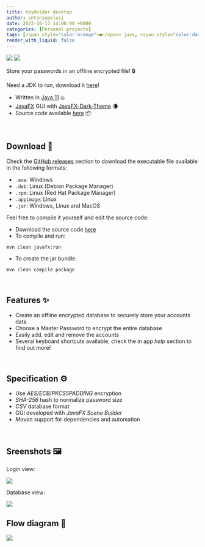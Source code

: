 ```yaml
---
title: KeyHolder desktop
author: antoniopelusi
date: 2022-10-17 14:00:00 +0800
categories: [Personal projects]
tags: [<span style="color:orange">●</span> java, <span style="color:darkSlateBlue">●</span> CSS]
render_with_liquid: false
---
```


[![](https://img.shields.io/badge/Version-1.2-white)]()
[![](https://img.shields.io/badge/Open_Source-GPL--3.0-informational)]()

Store your passwords in an offline encrypted file! 🔒
<br>

Need a JDK to run, download it [here](https://www.oracle.com/java/technologies/downloads/)!

- Written in [Java 11](https://dev.java/) ♨️
- [JavaFX](https://openjfx.io/) GUI with [JavaFX-Dark-Theme](https://github.com/antoniopelusi/JavaFX-Dark-Theme) 🌘
- Source code available [here](https://github.com/antoniopelusi/KeyHolder-desktop) 📦
<br>

## Download 📂
Check the [GitHub releases](https://github.com/antoniopelusi/KeyHolder-desktop/releases) section to download the executable file available in the following formats:
- `.exe`: Windows
- `.deb`: Linux (Debian Package Manager)
- `.rpm`: Linux (Red Hat Package Manager)
- `.appimage`: Linux
- `.jar`: Windows, Linux and MacOS

Feel free to compile it yourself and edit the source code:
- Download the source code [here](https://github.com/antoniopelusi/KeyHolder-desktop)
- To compile and run:
```
mvn clean javafx:run
```
- To create the jar bundle:
```
mvn clean compile package
```
<br>

## Features ✨
- Create an offline encrypted database to securely store your accounts data
- Choose a Master Password to encrypt the entire database
- Easily add, edit and remove the accounts
- Several keyboard shortcuts available, check the in app *help* section to find out more!
<br>

## Specification ⚙️
- Use *AES/ECB/PKCS5PADDING* encryption
- *SHA-256* hash to normalize password size
- *CSV* database format
- GUI developed with *JavaFX Scene Builder*
- *Maven* support for dependencies and automation
<br>

## Sreenshots 🖼️
Login view:

![](https://raw.githubusercontent.com/antoniopelusi/KeyHolder-desktop/main/login.png)

Database view:

![](https://raw.githubusercontent.com/antoniopelusi/KeyHolder-desktop/main/database.png)
<br>

## Flow diagram 🧭
![](https://raw.githubusercontent.com/antoniopelusi/KeyHolder-desktop/main/flow.png)
